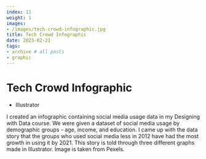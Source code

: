 ```yaml
---
index: 11
weight: 1
images:
- /images/tech-crowd-infographic.jpg
title: Tech Crowd Infographic
date: 2023-02-21
tags:
- archive # all posts
- graphic
---
```


# Tech Crowd Infographic
- Illustrator

I created an infographic containing social media usage data in my Designing with Data course. We were given a dataset of social media usage by demographic groups - age, income, and education. I came up with the data story that the groups who used social media less in 2012 have had the most growth in using it by 2021. This story is told through three different graphs made in Illustrator. Image is taken from Pexels.